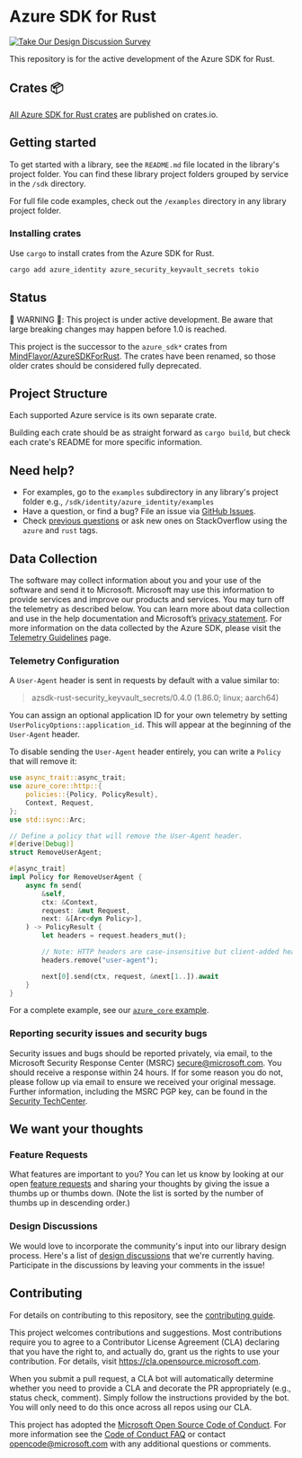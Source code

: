 # Azure SDK for Rust

[![Take Our Design Discussion Survey](https://img.shields.io/badge/Take%20Our%20Design%20Discussion%20Survey-008000?style=flat&link=https://www.surveymonkey.com/r/repo-badge)](https://www.surveymonkey.com/r/repo-badge)

This repository is for the active development of the Azure SDK for Rust.

## Crates 📦

[All Azure SDK for Rust crates](https://crates.io/users/azure-sdk) are published on crates.io.

## Getting started

To get started with a library, see the `README.md` file located in the library's project folder. You can find these library project folders grouped by service in the `/sdk` directory.

For full file code examples, check out the `/examples` directory in any library project folder.

### Installing crates

Use `cargo` to install crates from the Azure SDK for Rust.

```sh
cargo add azure_identity azure_security_keyvault_secrets tokio
```

## Status

🚨 WARNING 🚨: This project is under active development. Be aware that large breaking changes may happen before 1.0 is reached.

This project is the successor to the `azure_sdk*` crates from [MindFlavor/AzureSDKForRust](https://github.com/MindFlavor/AzureSDKForRust). The crates have been renamed, so those older crates should be considered fully deprecated.

## Project Structure

Each supported Azure service is its own separate crate.

Building each crate should be as straight forward as `cargo build`, but check each crate's README for more specific information.

## Need help?

- For examples, go to the `examples` subdirectory in any library's project folder e.g., `/sdk/identity/azure_identity/examples`
- Have a question, or find a bug? File an issue via [GitHub Issues](https://github.com/Azure/azure-sdk-for-rust/issues/new/choose).
- Check [previous questions](https://stackoverflow.com/questions/tagged/azure+rust) or ask new ones on StackOverflow using the `azure` and `rust` tags.

## Data Collection

The software may collect information about you and your use of the software and send it to Microsoft. Microsoft may use this information to provide services and improve our products and services. You may turn off the telemetry as described below. You can learn more about data collection and use in the help documentation and Microsoft’s [privacy statement](https://go.microsoft.com/fwlink/?LinkID=824704). For more information on the data collected by the Azure SDK, please visit the [Telemetry Guidelines](https://azure.github.io/azure-sdk/general_azurecore.html#telemetry-policy) page.

### Telemetry Configuration

A `User-Agent` header is sent in requests by default with a value similar to:

> azsdk-rust-security_keyvault_secrets/0.4.0 (1.86.0; linux; aarch64)

You can assign an optional application ID for your own telemetry by setting `UserPolicyOptions::application_id`. This will appear at the beginning of the `User-Agent` header.

To disable sending the `User-Agent` header entirely, you can write a `Policy` that will remove it:

```rust no_run
use async_trait::async_trait;
use azure_core::http::{
    policies::{Policy, PolicyResult},
    Context, Request,
};
use std::sync::Arc;

// Define a policy that will remove the User-Agent header.
#[derive(Debug)]
struct RemoveUserAgent;

#[async_trait]
impl Policy for RemoveUserAgent {
    async fn send(
        &self,
        ctx: &Context,
        request: &mut Request,
        next: &[Arc<dyn Policy>],
    ) -> PolicyResult {
        let headers = request.headers_mut();

        // Note: HTTP headers are case-insensitive but client-added headers are normalized to lowercase.
        headers.remove("user-agent");

        next[0].send(ctx, request, &next[1..]).await
    }
}
```

For a complete example, see our [`azure_core` example](https://github.com/Azure/azure-sdk-for-rust/blob/main/sdk/core/azure_core/examples/core_remove_user_agent.rs).

### Reporting security issues and security bugs

Security issues and bugs should be reported privately, via email, to the Microsoft Security Response Center (MSRC) <secure@microsoft.com>. You should receive a response within 24 hours. If for some reason you do not, please follow up via email to ensure we received your original message. Further information, including the MSRC PGP key, can be found in the [Security TechCenter](https://www.microsoft.com/msrc/faqs-report-an-issue).

## We want your thoughts

### Feature Requests

What features are important to you? You can let us know by looking at our open [feature requests](https://github.com/Azure/azure-sdk-for-rust/issues?q=is%3Aopen+is%3Aissue+label%3Afeature-request+sort%3Areactions-%2B1-desc) and sharing your thoughts by giving the issue a thumbs up or thumbs down. (Note the list is sorted by the number of thumbs up in descending order.)

### Design Discussions

We would love to incorporate the community's input into our library design process. Here's a list of [design discussions](https://github.com/Azure/azure-sdk-for-rust/labels/design-discussion) that we're currently having. Participate in the discussions by leaving your comments in the issue!

## Contributing

For details on contributing to this repository, see the [contributing guide](https://github.com/Azure/azure-sdk-for-rust/blob/main/CONTRIBUTING.md).

This project welcomes contributions and suggestions.  Most contributions require you to agree to a
Contributor License Agreement (CLA) declaring that you have the right to, and actually do, grant us
the rights to use your contribution. For details, visit <https://cla.opensource.microsoft.com>.

When you submit a pull request, a CLA bot will automatically determine whether you need to provide
a CLA and decorate the PR appropriately (e.g., status check, comment). Simply follow the instructions
provided by the bot. You will only need to do this once across all repos using our CLA.

This project has adopted the [Microsoft Open Source Code of Conduct](https://opensource.microsoft.com/codeofconduct/).
For more information see the [Code of Conduct FAQ](https://opensource.microsoft.com/codeofconduct/faq/) or
contact [opencode@microsoft.com](mailto:opencode@microsoft.com) with any additional questions or comments.
